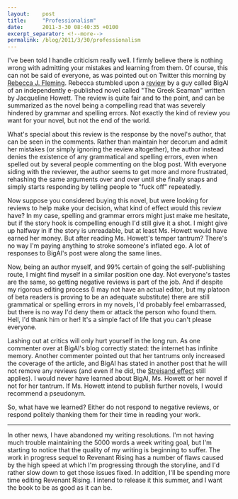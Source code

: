 ```yaml
---
layout:    post
title:     "Professionalism"
date:      2011-3-30 08:40:35 +0100
excerpt_separator: <!--more-->
permalink: /blog/2011/3/30/professionalism
---
```


I've been told I handle criticism really well. I firmly believe there is nothing wrong with admitting your mistakes and learning from them. Of course, this can not be said of everyone, as was pointed out on Twitter this morning by [Rebecca J. Fleming](http://twitter.com/#!/DemonicDragon). Rebecca stumbled upon a [review](http://booksandpals.blogspot.com/2011/03/greek-seaman-jacqueline-howett.html) by a guy called BigAl of an independently e-published novel called &quot;The Greek Seaman&quot; written by Jacqueline Howett. The review is quite fair and to the point, and can be summarized as the novel being a compelling read that was severely hindered by grammar and spelling errors. Not exactly the kind of review you want for your novel, but not the end of the world.

<!--more-->
What's special about this review is the response by the novel's author, that can be seen in the comments. Rather than maintain her decorum and admit her mistakes (or simply ignoring the review altogether), the author instead denies the existence of any grammatical and spelling errors, even when spelled out by several people commenting on the blog post. With everyone siding with the reviewer, the author seems to get more and more frustrated, rehashing the same arguments over and over until she finally snaps and simply starts responding by telling people to &quot;fuck off&quot; repeatedly.

Now suppose you considered buying this novel, but were looking for reviews to help make your decision, what kind of effect would this review have? In my case, spelling and grammar errors might just make me hesitate, but if the story hook is compelling enough I'd still give it a shot. I might give up halfway in if the story is unreadable, but at least Ms. Howett would have earned her money. But after reading Ms. Howett's temper tantrum? There's no way I'm paying anything to stroke someone's inflated ego. A lot of responses to BigAl's post were along the same lines.

Now, being an author myself, and 99% certain of going the self-publishing route, I might find myself in a similar position one day. Not everyone's tastes are the same, so getting negative reviews is part of the job. And if despite my rigorous editing process (I may not have an actual editor, but my platoon of beta readers is proving to be an adequate substitute) there are still grammatical or spelling errors in my novels, I'd probably feel embarrassed, but there is no way I'd deny them or attack the person who found them. Hell, I'd thank him or her! It's a simple fact of life that you can't please everyone.

Lashing out at critics will only hurt yourself in the long run. As one commenter over at BigAl's blog correctly stated: the internet has infinite memory. Another commenter pointed out that her tantrums only increased the coverage of the article, and BigAl has stated in another post that he will not remove any reviews (and even if he did, the [Streisand effect](http://en.wikipedia.org/wiki/Streisand_effect) still applies). I would never have learned about BigAl, Ms. Howett or her novel if not for her tantrum. If Ms. Howett intend to publish further novels, I would recommend a pseudonym.

So, what have we learned? Either do not respond to negative reviews, or respond politely thanking them for their time in reading your work.

---

In other news, I have abandoned my writing resolutions. I'm not having much trouble maintaining the 5000 words a week writing goal, but I'm starting to notice that the quality of my writing is beginning to suffer. The work in progress sequel to Revenant Rising has a number of flaws caused by the high speed at which I'm progressing through the storyline, and I'd rather slow down to get those issues fixed. In addition, I'll be spending more time editing Revenant Rising. I intend to release it this summer, and I want the book to be as good as it can be.